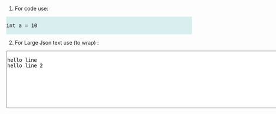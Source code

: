 1. For code use:

<pre class="code" style="background-color: rgb(217,238,239,255);">

int a = 10

</pre>

2. For Large Json text use (to wrap) :

<textarea rows="10" cols="150" readonly>

hello line
hello line 2
</textarea>